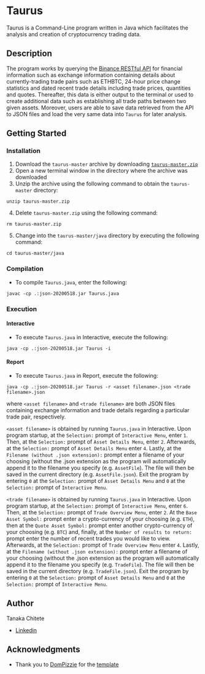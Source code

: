 # Taurus

Taurus is a Command-Line program written in Java which facilitates the analysis and creation of cryptocurrency trading data.

## Description

The program works by querying the [Binance RESTful API](https://binance-docs.github.io/apidocs/spot/en/) for financial information
such as exchange information containing details about currently-trading trade pairs such as ETHBTC, 24-hour price change statistics
and dated recent trade details including trade prices, quantities and quotes. Thereafter, this data is either output to the terminal
or used to create additional data such as establishing all trade paths between two given assets. Moreover, users are able to
save data retrieved from the API to JSON files and load the very same data into ```Taurus``` for later analysis.

## Getting Started

### Installation

1. Download the ```taurus-master``` archive by downloading [```taurus-master.zip```](https://github.com/tanakachitete/taurus/archive/master.zip)
2. Open a new terminal window in the directory where the archive was downloaded
3. Unzip the archive using the following command to obtain the ```taurus-master``` directory:
```
unzip taurus-master.zip
```
4. Delete ```taurus-master.zip``` using the following command:
```
rm taurus-master.zip
```
5. Change into the ```taurus-master/java``` directory by executing the following command:
```
cd taurus-master/java
```

### Compilation

* To compile ```Taurus.java```, enter the following:
```
javac -cp .:json-20200518.jar Taurus.java
```

### Execution
#### Interactive

* To execute ```Taurus.java``` in Interactive, execute the following:
```
java -cp .:json-20200518.jar Taurus -i
```

#### Report

* To execute ```Taurus.java``` in Report, execute the following:
```
java -cp .:json-20200518.jar Taurus -r <asset filename>.json <trade filename>.json
```

where ```<asset filename>``` and ```<trade filename>``` are both JSON files containing exchange information and trade details regarding a particular trade pair, respectively. 

```<asset filename>``` is obtained by running ```Taurus.java``` in Interactive. Upon program startup, at the ```Selection:``` prompt of ```Interactive Menu```, enter ```1```. Then, at the ```Selection:``` prompt of ```Asset Details Menu```, enter ```2```. Afterwards, at the ```Selection:``` prompt of ```Asset Details Menu``` enter ```4```. Lastly, at the ```Filename (without .json extension):``` prompt enter a filename of your choosing (without the .json extension as the program will automatically append it to the filename you specify (e.g. ```AssetFile```). The file will then be saved in the current directory (e.g. ```AssetFile.json```). Exit the program by entering ```0``` at the ```Selection:``` prompt of ```Asset Details Menu``` and ```0``` at the ```Selection:``` prompt of ```Interactive Menu```.

```<trade filename>``` is obtained by running ```Taurus.java``` in Interactive. Upon program startup, at the ```Selection:``` prompt of ```Interactive Menu```, enter ```6```. Then, at the ```Selection:``` prompt of ```Trade Overview Menu```, enter ```2```. At the ```Base Asset Symbol:``` prompt enter a crypto-currency of your choosing (e.g. ```ETH```), then at the ```Quote Asset Symbol:``` prompt enter another crypto-currency of your choosing (e.g. ```BTC```) and, finally, at the ```Number of results to return:``` prompt enter the number of recent trades you would like to view. Afterwards, at the ```Selection:``` prompt of ```Trade Overview Menu``` enter ```4```. Lastly, at the ```Filename (without .json extension):``` prompt enter a filename of your choosing (without the .json extension as the program will automatically append it to the filename you specify (e.g. ```TradeFile```). The file will then be saved in the current directory (e.g. ```TradeFile.json```). Exit the program by entering ```0``` at the ```Selection:``` prompt of ```Asset Details Menu``` and ```0``` at the ```Selection:``` prompt of ```Interactive Menu```.

## Author

Tanaka Chitete
* [Linkedin](https://www.linkedin.com/in/tanaka-chitete/)

## Acknowledgments

* Thank you to [DomPizzie](https://github.com/DomPizzie) for the [template](https://gist.github.com/DomPizzie/7a5ff55ffa9081f2de27c315f5018afc)
